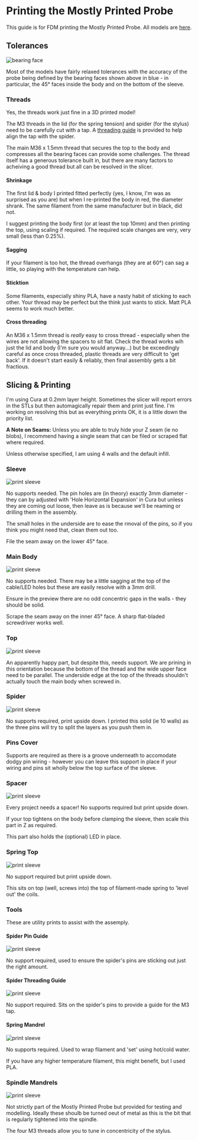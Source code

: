
# Printing the Mostly Printed Probe

This guide is for FDM printing the Mostly Printed Probe. All models are [here](../stl).

## Tolerances

![bearing face](../images/bearing-faces.png)

Most of the models have fairly relaxed tolerances with the accuracy of the probe being defined by the bearing faces shown above in blue - in particular, the 45° faces inside the body and on the bottom of the sleeve.

### Threads

Yes, the threads work just fine in a 3D printed model!

The M3 threads in the lid (for the spring tension) and spider (for the stylus) need to be carefully cut with a tap. A [threading guide](../stl/MostlyPrintedProbe-PartSpiderTappingTool.stl) is provided to help align the tap with the spider.

The main M36 x 1.5mm thread that secures the top to the body and compresses all the bearing faces can provide some challenges. The thread itself has a generous tolerance built in, but there are many factors to acheiving a good thread but all can be resolved in the slicer.

#### Shrinkage
The first lid & body I printed fitted perfectly (yes, I know, I'm was as surprised as you are) but when I re-printed the body in red, the diameter shrank. The same filament from the same manufacturer but in black, did not.

I suggest printing the body first (or at least the top 10mm) and then printing the top, using scaling if required. The required scale changes are very, very small (less than 0.25%).

#### Sagging
If your filament is too hot, the thread overhangs (they are at 60°) can sag a little, so playing with the temperature can help.

#### Sticktion
Some filaments, especially shiny PLA, have a nasty habit of sticking to each other. Your thread may be perfect but the think just wants to stick. Matt PLA seems to work much better.

#### Cross threading

An M36 x 1.5mm thread is *really* easy to cross thread - especially when the wires are not allowing the spacers to sit flat. Check the thread works wih just the lid and body (I'm sure you would anyway...) but be exceedingly careful as once cross threaded, plastic threads are very difficult to 'get back'. If it doesn't start easily & reliably, then final assembly gets a bit fractious.

## Slicing & Printing

I'm using Cura at 0.2mm layer height. Sometimes the slicer will report errors in the STLs but then automagically repair them and print just fine. I'm working on resolving this but as everything prints OK, it is a little down the priority list.

**A Note on Seams:** Unless you are able to truly hide your Z seam (ie no blobs), I recommend having a single seam that can be filed or scraped flat where required.

Unless otherwise specified, I am using 4 walls and the default infill.

### Sleeve

![print sleeve](../images/print-sleeve.png)


No supports needed.
The pin holes are (in theory) exactly 3mm diameter - they can by adjusted with 'Hole Horizontal Expansion' in Cura but unless they are coming out loose, then leave as is because we'll be reaming or drilling them in the assembly.

The small holes in the underside are to ease the rmoval of the pins, so if you think you might need that, clean them out too.

File the seam away on the lower 45° face.

### Main Body

![print sleeve](../images/print-main-body.png)


No supports needed. There may be a little sagging at the top of the cable/LED holes but these are easily resolve with a 3mm drill.

Ensure in the preview there are no odd concentric gaps in the walls - they should be solid.

Scrape the seam away on the inner 45° face. A sharp flat-bladed screwdriver works well.


### Top

![print sleeve](../images/print-top.png)


An apparently happy part, but despite this, needs support. We are prining in this orientation because the bottom of the thread and the wide upper face need to be parallel. The underside edge at the top of the threads shouldn't actually touch the main body when screwed in.



### Spider

![print sleeve](../images/print-spider.png)


No supports required, print upside down. I printed this solid (ie 10 walls) as the three pins will try to split the layers as you push them in.


### Pins Cover


Supports are required as there is a groove underneath to accomodate dodgy pin wiring - however you can leave this support in place if your wiring and pins sit wholly below the top surface of the sleeve.


### Spacer

![print sleeve](../images/print-spacer.png)


Every project needs a spacer! No supports required but print upside down.

If your top tightens on the body before clamping the sleeve, then scale this part in Z as required.

This part also holds the (optional) LED in place.



### Spring Top

![print sleeve](../images/print-spring-top.png)


No support required but print upside down.

This sits on top (well, screws into) the top of filament-made spring to 'level out' the coils.




### Tools

These are utility prints to assist with the assemply.

#### Spider Pin Guide

![print sleeve](../images/print-spider-pin-guide.png)


No support required, used to ensure the spider's pins are sticking out just the right amount.


#### Spider Threading Guide

![print sleeve](../images/print-spider-threading-guide.png)

No support required. Sits on the spider's pins to provide a guide for the M3 tap.


#### Spring Mandrel

![print sleeve](../images/print-spring-mandrel.png)

No supports required. Used to wrap filament and 'set' using hot/cold water.

If you have any higher temperature filament, this might benefit, but I used PLA.


### Spindle Mandrels


![print sleeve](../images/print-spindle-mandrels.png)


Not strictly part of the Mostly Printed Probe but provided for testing and modelling. Ideally these shoulb be turned oeut of metal as this is the bit that is regularly tightened into the spindle.

The four M3 threads allow you to tune in concentricity of the stylus.
